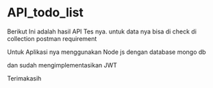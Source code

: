 # API_todo_list

Berikut Ini adalah hasil API Tes nya. untuk data nya bisa di check di collection postman
requirement

Untuk Aplikasi nya
menggunakan Node js dengan database mongo db

dan sudah mengimplementasikan JWT 

Terimakasih
